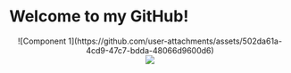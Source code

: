 # Welcome to my GitHub!



<div align="center">
![Component 1](https://github.com/user-attachments/assets/502da61a-4cd9-47c7-bdda-48066d9600d6)
  
<center><img src="https://github-readme-stats.vercel.app/api?username=Swino4ka&show_icons=true&theme=radical"></img></center>
</div>
